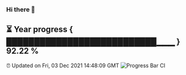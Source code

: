 ### Hi there 👋
⏳ Year progress { ███████████████████████████▁▁▁ } 92.22 %
---
⏰ Updated on Fri, 03 Dec 2021 14:48:09 GMT
![Progress Bar CI](https://github.com/liununu/liununu/workflows/Progress%20Bar%20CI/badge.svg)
